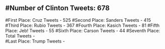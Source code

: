 #Number of Clinton Tweets: 678
---
#First Place: Cruz Tweets - 525
#Second Place: Sanders Tweets - 415
#Third Place: Rubio Tweets - 367
#Fourth Place: Kasich Tweets - 81
#Fifth Place: Jeb! Tweets - 55
#Sixth Place: Carson Tweets - 44
#Seventh Place: Total Tweets -  
#Last Place: Trump Tweets - 

